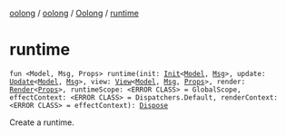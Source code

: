 [oolong](../../index.md) / [oolong](../index.md) / [Oolong](index.md) / [runtime](./runtime.md)

# runtime

`fun <Model, Msg, Props> runtime(init: `[`Init`](../-init.md)`<`[`Model`](runtime.md#Model)`, `[`Msg`](runtime.md#Msg)`>, update: `[`Update`](../-update.md)`<`[`Model`](runtime.md#Model)`, `[`Msg`](runtime.md#Msg)`>, view: `[`View`](../-view.md)`<`[`Model`](runtime.md#Model)`, `[`Msg`](runtime.md#Msg)`, `[`Props`](runtime.md#Props)`>, render: `[`Render`](../-render.md)`<`[`Props`](runtime.md#Props)`>, runtimeScope: <ERROR CLASS> = GlobalScope, effectContext: <ERROR CLASS> = Dispatchers.Default, renderContext: <ERROR CLASS> = effectContext): `[`Dispose`](../-dispose.md)

Create a runtime.

